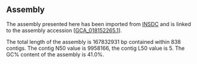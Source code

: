 **Assembly**
--------

The assembly presented here has been imported from [INSDC](http://www.insdc.org) and is linked to the assembly accession [[GCA\_018152265.1](http://www.ebi.ac.uk/ena/data/view/GCA_018152265.1)].

The total length of the assembly is 167832931 bp contained within 838 contigs.
The contig N50 value is 9958166, the contig L50 value is 5.
The GC% content of the assembly is 41.0%.
